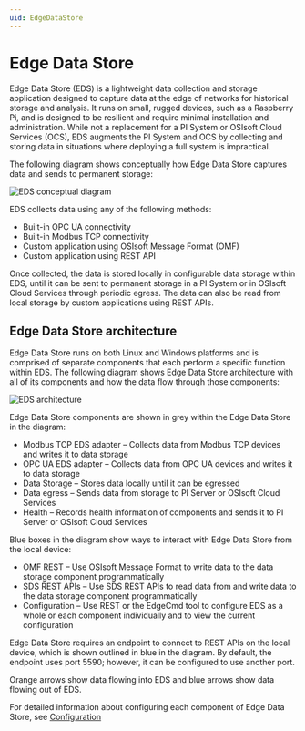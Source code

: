 ```yaml
---
uid: EdgeDataStore
---
```


# Edge Data Store

Edge Data Store (EDS) is a lightweight data collection and storage application designed to capture data at the edge of networks for historical storage and analysis. It runs on small, rugged devices, such as a Raspberry Pi, and is designed to be resilient and require minimal installation and administration. While not a replacement for a PI System or OSIsoft Cloud Services (OCS), EDS augments the PI System and OCS by collecting and storing data in situations where deploying a full system is impractical. 

The following diagram shows conceptually how Edge Data Store captures data and sends to permanent storage:

![EDS conceptual diagram](https://osisoft.github.io/Edge-Data-Store-Docs/V1/images/EDSConceptualDiag.jpg "EDS conecptual diagram")

EDS collects data using any of the following methods:

* Built-in OPC UA connectivity
* Built-in Modbus TCP connectivity
* Custom application using OSIsoft Message Format (OMF)
* Custom application using REST API

Once collected, the data is stored locally in configurable data storage within EDS, until it can be sent to permanent storage in a PI System or in OSIsoft Cloud Services through periodic egress. The data can also be read from local storage by custom applications using REST APIs.

## Edge Data Store architecture
Edge Data Store runs on both Linux and Windows platforms and is comprised of separate components that each perform a specific function within EDS. The following diagram shows Edge Data Store architecture with all of its components and how the data flow through those components:

![EDS architecture](https://osisoft.github.io/Edge-Data-Store-Docs/V1/images/EDSArchitecturalDiag.jpg "EDS architecture")

Edge Data Store components are shown in grey within the Edge Data Store in the diagram:

* Modbus TCP EDS adapter – Collects data from Modbus TCP devices and writes it to data storage
* OPC UA EDS adapter – Collects data from OPC UA devices and writes it to data storage
* Data Storage – Stores data locally until it can be egressed
* Data egress – Sends data from storage to PI Server or OSIsoft Cloud Services
* Health – Records health information of components and sends it to PI Server or OSIsoft Cloud Services

Blue boxes in the diagram show ways to interact with Edge Data Store from the local device:

* OMF REST – Use OSIsoft Message Format to write data to the data storage component programmatically
* SDS REST APIs – Use SDS REST APIs to read data from and write data to the data storage component programmatically
* Configuration – Use REST or the EdgeCmd tool to configure EDS as a whole or each component individually and to view the current configuration

Edge Data Store requires an endpoint to connect to REST APIs on the local device, which is shown outlined in blue in the diagram. By default, the endpoint uses port 5590; however, it can be configured to use another port. 

Orange arrows show data flowing into EDS and blue arrows show data flowing out of EDS.

For detailed information about configuring each component of Edge Data Store, see [Configuration](xref:Configuration)

